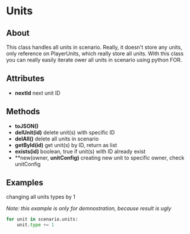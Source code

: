 # Units

## About

This class handles all units in scenario. Really, it doesn't store any units, only reference on PlayerUnits, which really store all units. With this class you can really easily iterate ower all units in scenario using python FOR.

## Attributes

- **nextId** next unit ID

## Methods

- **toJSON()**
- **delUnit(id)** delete unit(s) with specific ID
- **delAll()** delete all units in scenario
- **getById(id)** get unit(s) by ID, return as list
- **exists(id)** boolean, true if unit(s) with ID already exist
- **new(owner, **unitConfig)** creating new unit to specific owner, check unitConfig

## Examples

changing all units types by 1

*Note: this example is only for demnostration, because result is ugly*

```python
for unit in scenario.units:
    unit.type += 1
```